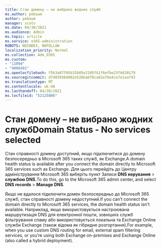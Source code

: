 ```yaml
---
title: Стан домену – не вибрано жодних служб
ms.author: pebaum
author: pebaum
manager: scotv
ms.date: 04/30/2021
ms.audience: Admin
ms.topic: article
ms.service: o365-administration
ROBOTS: NOINDEX, NOFOLLOW
localization_priority: Normal
ms.collection: Adm_O365
ms.custom:
- "11094"
- "9006491"
ms.openlocfilehash: f5b3a07f05b31b05e2105fb1f6efbe23fb630179
ms.sourcegitcommit: d74039304002e526ba6f8ca02e76e4ce7e1aa743
ms.translationtype: MT
ms.contentlocale: uk-UA
ms.lasthandoff: 04/30/2021
ms.locfileid: "52125806"
---
```

# <a name="domain-status---no-services-selected"></a><span data-ttu-id="c4d67-102">Стан домену – не вибрано жодних служб</span><span class="sxs-lookup"><span data-stu-id="c4d67-102">Domain Status - No services selected</span></span>

<span data-ttu-id="c4d67-103">Стан справності домену доступний, якщо підключитися до домену безпосередньо в Microsoft 365 таких служб, як Exchange.</span><span class="sxs-lookup"><span data-stu-id="c4d67-103">A domain health status is available after you connect the domain directly to Microsoft 365 services such as Exchange.</span></span> <span data-ttu-id="c4d67-104">Для цього перейдіть до Центру адміністрування Microsoft 365 виберіть пункт Записи **DNS керування**  >  **службою DNS.**</span><span class="sxs-lookup"><span data-stu-id="c4d67-104">To do this, go to the Microsoft 365 admin center, and select **DNS records** > **Manage DNS**.</span></span>

<span data-ttu-id="c4d67-105">Якщо не вдалося підключити домен безпосередньо до Microsoft 365 служб, стан справності домену недоступний.</span><span class="sxs-lookup"><span data-stu-id="c4d67-105">If you can’t connect the domain directly to Microsoft 365 services, the domain health status isn't available.</span></span> <span data-ttu-id="c4d67-106">Наприклад, якщо використовується настроювана маршрутизація DNS для електронної пошти, зовнішніх служб фільтрування спаму або використовується локальна та Exchange Online служби Exchange (також відома як гібридне розгортання).</span><span class="sxs-lookup"><span data-stu-id="c4d67-106">For example, when you use custom DNS routing for email, external spam filtering services, or you’re using both Exchange on-premises and Exchange Online (also called a hybrid deployment).</span></span>

